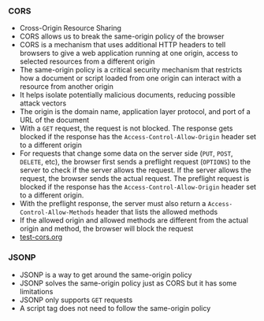 ### CORS
- Cross-Origin Resource Sharing
- CORS allows us to break the same-origin policy of the browser
- CORS is a mechanism that uses additional HTTP headers to tell browsers to give a web application running at one origin, access to selected resources from a different origin
- The same-origin policy is a critical security mechanism that restricts how a document or script loaded from one origin can interact with a resource from another origin
- It helps isolate potentially malicious documents, reducing possible attack vectors
- The origin is the domain name, application layer protocol, and port of a URL of the document
- With a `GET` request, the request is not blocked. The response gets blocked if the response has the `Access-Control-Allow-Origin` header set to a different origin
- For requests that change some data on the server side (`PUT`, `POST`, `DELETE`, etc), the browser first sends a preflight request (`OPTIONS`) to the server to check if the server allows the request. If the server allows the request, the browser sends the actual request. The preflight request is blocked if the response has the `Access-Control-Allow-Origin` header set to a different origin. 
- With the preflight response, the server must also return a `Access-Control-Allow-Methods` header that lists the allowed methods
- If the allowed origin and allowed methods are different from the actual origin and method, the browser will block the request
- [test-cors.org](https://test-cors.org/)

### JSONP
- JSONP is a way to get around the same-origin policy
- JSONP solves the same-origin policy just as CORS but it has some limitations
- JSONP only supports `GET` requests
-  A script tag does not need to follow the same-origin policy